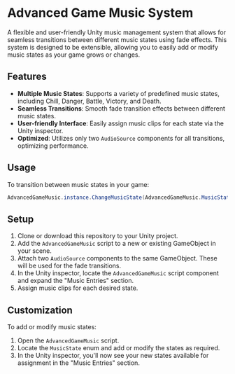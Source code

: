 # Advanced Game Music System

A flexible and user-friendly Unity music management system that allows for seamless transitions between different music states using fade effects. This system is designed to be extensible, allowing you to easily add or modify music states as your game grows or changes.

## Features

- **Multiple Music States**: Supports a variety of predefined music states, including Chill, Danger, Battle, Victory, and Death.
- **Seamless Transitions**: Smooth fade transition effects between different music states.
- **User-friendly Interface**: Easily assign music clips for each state via the Unity inspector.
- **Optimized**: Utilizes only two `AudioSource` components for all transitions, optimizing performance.

## Usage

To transition between music states in your game:

```csharp
AdvancedGameMusic.instance.ChangeMusicState(AdvancedGameMusic.MusicState.Danger);
```

## Setup

1. Clone or download this repository to your Unity project.
2. Add the `AdvancedGameMusic` script to a new or existing GameObject in your scene.
3. Attach two `AudioSource` components to the same GameObject. These will be used for the fade transitions.
4. In the Unity inspector, locate the `AdvancedGameMusic` script component and expand the "Music Entries" section.
5. Assign music clips for each desired state.

## Customization

To add or modify music states:

1. Open the `AdvancedGameMusic` script.
2. Locate the `MusicState` enum and add or modify the states as required.
3. In the Unity inspector, you'll now see your new states available for assignment in the "Music Entries" section.
